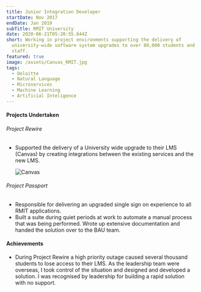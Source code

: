 ```yaml
---
title: Junior Integration Developer
startDate: Nov 2017
endDate: Jan 2019
subTitle: RMIT University
date: 2020-06-21T05:20:55.644Z
short: Working in project environments supporting the delivery of
  university-wide software system upgrades to over 80,000 students and 10,000
  staff.
featured: true
image: /assets/Canvas_RMIT.jpg
tags:
  - Deloitte
  - Natural Language
  - Microservices
  - Machine Learning
  - Artificial Inteligence
---
```

#### Projects Undertaken

###### Project Rewire

* Supported the delivery of a University wide upgrade to their LMS (Canvas) by creating integrations between the existing services and the new LMS. 

  ![Canvas](/assets/Canvas_RMIT.jpg "Canvas LMS was implemented across rmit")

###### Project Passport

* Responsible for delivering an upgraded single sign on experience to all RMIT applications.
* Built a suite during quiet periods at work to automate a manual process that was being performed. Wrote up extensive documentation and handed the solution over to the BAU team.

#### Achievements

* During Project Rewire a high priority outage caused several thousand students to lose access to their LMS. As the leadership team were overseas, I took control of the situation and designed and developed a solution. I was recognised by leadership for building a rapid solution with no support.